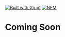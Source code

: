 [![Built with Grunt](https://cdn.gruntjs.com/builtwith.png)](http://gruntjs.com/)
[![NPM](https://nodei.co/npm/papyrus.png?downloads=true)](https://nodei.co/npm/papyrus/)

# Coming Soon #
